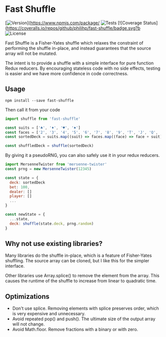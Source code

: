 # Fast Shuffle

[![Version](https://badge.fury.io/js/fast-shuffle.svg)](https://www.npmjs.com/package/
![Tests](https://github.com/philihp/fast-shuffle/workflows/tests/badge.svg)
[![Coverage Status](https://coveralls.io/repos/github/philihp/fast-shuffle/badge.svg?b
![License](https://img.shields.io/npm/l/fast-shuffle)

Fast Shuffle is a Fisher-Yates shuffle which relaxes the constraint of
performing the shuffle in-place, and instead guarantees that the source
array will not be mutated.

The intent is to provide a shuffle with a simple interface for pure function
Redux reducers. By encouraging stateless code with no side effects, testing
is easier and we have more confidence in code correctness.

## Usage

```
npm install --save fast-shuffle
```

Then call it from your code

```js
import shuffle from 'fast-shuffle'

const suits = ['♣', '♦', '♥', '♠']
const faces = ['2', '3', '4', '5', '6', '7', '8', '9', 'T', 'J', 'Q', 'K', 'A']
const sortedDeck = suits.map((suit) => faces.map((face) => face + suit))

const shuffledDeck = shuffle(sortedDeck)
```

By giving it a pseudoRNG, you can also safely use it in your redux reducers.

```js
import MersenneTwister from 'mersenne-twister'
const prng = new MersenneTwister(12345)

const state = {
  deck: sortedDeck
  bet: 100,
  dealer: []
  player: []
  ...
}

const newState = {
  ...state,
  deck: shuffle(state.deck, prng.random)
}
```

## Why not use existing libraries?

Many libraries do the shuffle in-place, which is a feature of Fisher-Yates
shuffling. The source array can be cloned, but I like this for the simpler
interface.

Other libraries use Array.splice() to remove the element from the
array. This causes the runtime of the shuffle to increase from linear
to quadratic time.

## Optimizations

- Don't use splice. Removing elements with splice preserves order, which is
  very expensive and unnecessary.
- Avoid repeated pop() and push(). The ultimate size of the output array
  will not change.
- Avoid Math.floor. Remove fractions with a binary or with zero.
